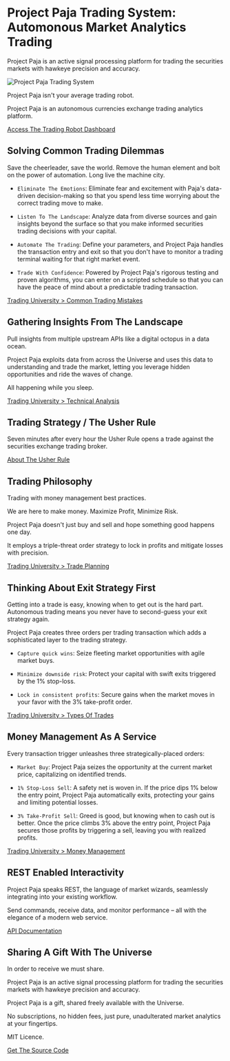 # Project Paja Trading System: Automonous Market Analytics Trading

Project Paja is an active signal processing platform for trading the securities markets with hawkeye precision and accuracy.

![Project Paja Trading System](/docs/assets/cover.png)

Project Paja isn't your average trading robot.

Project Paja is an autonomous currencies exchange trading analytics platform.

[Access The Trading Robot Dashboard](developer-guides/getting-started-guide.md)

## Solving Common Trading Dilemmas

Save the cheerleader, save the world. Remove the human element and bolt on the power of automation. Long live the machine city.

* `Eliminate The Emotions`: Eliminate fear and excitement with Paja's data-driven decision-making so that you spend less time worrying about the correct trading move to make.

* `Listen To The Landscape`: Analyze data from diverse sources and gain insights beyond the surface so that you make informed securities trading decisions with your capital.

* `Automate The Trading`: Define your parameters, and Project Paja handles the transaction entry and exit so that you don't have to monitor a trading terminal waiting for that right market event.

* `Trade With Confidence`: Powered by Project Paja's rigorous testing and proven algorithms, you can enter on a scripted schedule so that you can have the peace of mind about a predictable trading transaction.

[Trading University > Common Trading Mistakes](developer-guides/getting-started-guide.md)

## Gathering Insights From The Landscape

Pull insights from multiple upstream APIs like a digital octopus in a data ocean.

Project Paja exploits data from across the Universe and uses this data to understanding and trade the market, letting you leverage hidden opportunities and ride the waves of change.

All happening while you sleep.

[Trading University > Technical Analysis](developer-guides/getting-started-guide.md)

## Trading Strategy / The Usher Rule

Seven minutes after every hour the Usher Rule opens a trade against the securities exchange trading broker.

[About The Usher Rule](developer-guides/getting-started-guide.md)

## Trading Philosophy

Trading with money management best practices.

We are here to make money. Maximize Profit, Minimize Risk.

Project Paja doesn't just buy and sell and hope something good happens one day.

It employs a triple-threat order strategy to lock in profits and mitigate losses with precision.

[Trading University > Trade Planning](developer-guides/getting-started-guide.md)

## Thinking About Exit Strategy First

Getting into a trade is easy, knowing when to get out is the hard part. Autonomous trading means you never have to second-guess your exit strategy again.

Project Paja creates three orders per trading transaction which adds a sophisticated layer to the trading strategy. 

* `Capture quick wins`: Seize fleeting market opportunities with agile market buys.

* `Minimize downside risk`: Protect your capital with swift exits triggered by the 1% stop-loss.

* `Lock in consistent profits`: Secure gains when the market moves in your favor with the 3% take-profit order.

[Trading University > Types Of Trades](developer-guides/getting-started-guide.md)

## Money Management As A Service

Every transaction trigger unleashes three strategically-placed orders:

* `Market Buy`: Project Paja seizes the opportunity at the current market price, capitalizing on identified trends.

* `1% Stop-Loss Sell`: A safety net is woven in. If the price dips 1% below the entry point, Project Paja automatically exits, protecting your gains and limiting potential losses.

* `3% Take-Profit Sell`: Greed is good, but knowing when to cash out is better. Once the price climbs 3% above the entry point, Project Paja secures those profits by triggering a sell, leaving you with realized profits.

[Trading University > Money Management](developer-guides/getting-started-guide.md)

## REST Enabled Interactivity

Project Paja speaks REST, the language of market wizards, seamlessly integrating into your existing workflow.

Send commands, receive data, and monitor performance – all with the elegance of a modern web service.

[API Documentation](developer-guides/getting-started-guide.md)

## Sharing A Gift With The Universe

In order to receive we must share.

Project Paja is an active signal processing platform for trading the securities markets with hawkeye precision and accuracy.

Project Paja is a gift, shared freely available with the Universe.

No subscriptions, no hidden fees, just pure, unadulterated market analytics at your fingertips.

MIT Licence.

[Get The Source Code](developer-guides/getting-started-guide.md)
